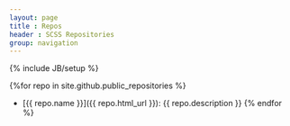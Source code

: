 ```yaml
---
layout: page
title : Repos
header : SCSS Repositories
group: navigation
---
```

{% include JB/setup %}

{%for repo in site.github.public_repositories %}
- [{{ repo.name }}]({{ repo.html_url }}): {{ repo.description }}
{% endfor %}

